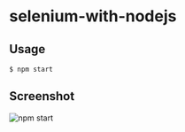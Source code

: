 # selenium-with-nodejs

## Usage

```
$ npm start
```

## Screenshot

![npm start](https://raw.githubusercontent.com/pinkstarfish/pinkstarfish.github.io/master/assets/img/selenium/selenium-with-nodejs-start.png)
